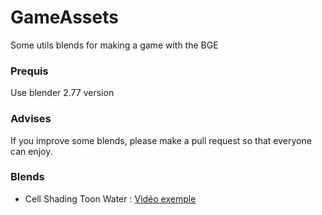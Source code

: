 # GameAssets
Some utils blends for making a game with the BGE

### Prequis
Use blender 2.77 version

### Advises
If you improve some blends, please make a pull request so that everyone can enjoy.

### Blends
- Cell Shading Toon Water : [Vidéo exemple](https://youtu.be/6wjXZDmbp6s)
